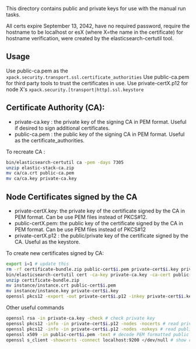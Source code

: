 This directory contains public and private keys for use with the manual run tasks.

All certs expire September 13, 2042,
have no required password,
require the hostname to be localhost or esX (where X=the name in the certificate) for hostname verification,
were created by the elasticsearch-certutil tool.

## Usage

Use public-ca.pem as the `xpack.security.transport.ssl.certificate_authorities`
Use public-ca.pem for third party tools to trust the certificates in use.
Use private-certX.p12 for node X's `xpack.security.[transport|http].ssl.keystore`

## Certificate Authority (CA):

* private-ca.key : the private key of the signing CA in PEM format. Useful if desired to sign additional certificates.
* public-ca.pem : the public key of the signing CA in PEM format. Useful as the certificate_authorities.

To recreate CA :
```bash
bin/elasticsearch-certutil ca -pem -days 7305
unzip elastic-stack-ca.zip
mv ca/ca.crt public-ca.pem
mv ca/ca.key private-ca.key
````

## Node Certificates signed by the CA

* private-certX.key: the private key of the certificate signed by the CA in PEM format. Can be use PEM files instead of PKCS#12.
* public-certX.pem: the public key of the certificate signed by the CA in PEM format. Can be use PEM files instead of PKCS#12
* private-certX.p12 : the public/private key of the certificate signed by the CA. Useful as the keystore.

To create new certificates signed by CA:
```bash
export i=1 # update this
rm -rf certificate-bundle.zip public-cert$i.pem private-cert$i.key private-cert$i.p12 instance
bin/elasticsearch-certutil cert -ca-key private-ca.key -ca-cert public-ca.pem -days 7305 -pem -dns localhost,es$i -ip 127.0.0.1,::1
unzip certificate-bundle.zip
mv instance/instance.crt public-cert$i.pem
mv instance/instance.key private-cert$i.key
openssl pkcs12 -export -out private-cert$i.p12 -inkey private-cert$i.key -in public-cert$i.pem -passout pass: #convert public/private key to p12
```

Other useful commands
```bash
openssl rsa -in private-ca.key -check # check private key
openssl pkcs12 -info -in private-cert$i.p12 -nodes -nocerts # read private keys from p12
openssl pkcs12 -info -in private-cert$i.p12 -nodes -nokeys # read public keys from p12
openssl x509 -in public-cert$i.pem -text # decode PEM formatted public key
openssl s_client -showcerts -connect localhost:9200 </dev/null # show cert from URL
```





